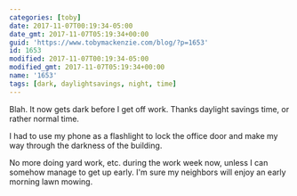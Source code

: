 ```yaml
---
categories: [toby]
date: 2017-11-07T00:19:34-05:00
date_gmt: 2017-11-07T05:19:34+00:00
guid: 'https://www.tobymackenzie.com/blog/?p=1653'
id: 1653
modified: 2017-11-07T00:19:34-05:00
modified_gmt: 2017-11-07T05:19:34+00:00
name: '1653'
tags: [dark, daylightsavings, night, time]
---
```


Blah.  It now gets dark before I get off work.  Thanks daylight savings time, or rather normal time.

<!--more-->

I had to use my phone as a flashlight to lock the office door and make my way through the darkness of the building.

No more doing yard work, etc. during the work week now, unless I can somehow manage to get up early.  I'm sure my neighbors will enjoy an early morning lawn mowing.
